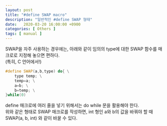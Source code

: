 ```yaml
---
layout: post
title: "#define SWAP macro"
description: "일반적인 #define SWAP 형태"
date:   2020-03-20 16:00:00 +0900
categories: [ Others ]
tags: [ manual ]
---
```


SWAP을 자주 사용하는 경우에는, 아래와 같이 임의의 type에 대한 SWAP 함수를 매크로로 지정해 놓으면 편하다.   
(특히, C 언어에서!)


```c++
#define SWAP(a,b,type) do{ \
    type temp; \
    temp=a; \
    a=b; \
    b=temp; \
}while(0)
```

define 매크로에 여러 줄을 넣기 위해서는 do while 문을 활용해야 한다.  
위와 같은 형태로 SWAP 매크로를 작성하면, int 형인 a와 b의 값을 바꿔야 할 때 SWAP(a, b, int) 와 같이 바꿀 수 있다.